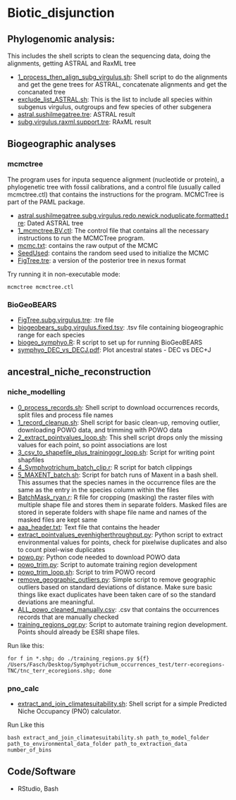 # Biotic_disjunction

## Phylogenomic analysis:
This includes the shell scripts to clean the sequencing data, doing the alignments, getting ASTRAL and RaxML tree
  - [1_process_then_align_subg_virgulus.sh](https://github.com/dahalsushil/biotic_disjunction/blob/main/Phylogenomics/1_process_then_align_subg_virgulus.sh): Shell script to do the alignments and get the gene trees for ASTRAL, concatenate alignments and get the concanated tree
  - [exclude_list_ASTRAL.sh](https://github.com/dahalsushil/biotic_disjunction/blob/main/Phylogenomics/exclude_list_ASTRAL.sh): This is the list to include all species within subgenus virgulus, outgroups and few species of other subgenera
  - [astral.sushilmegatree.tre](https://github.com/dahalsushil/biotic_disjunction/blob/main/Phylogenomics/Results/astral.sushilmegatree.tre): ASTRAL result
  - [subg.virgulus.raxml.support.tre](https://github.com/dahalsushil/biotic_disjunction/blob/main/Phylogenomics/Results/subg.virgulus.raxml.support.tre): RAxML result

## Biogeographic analyses
### mcmctree
The program uses for inputa sequence alignment (nucleotide or protein), a phylogenetic tree with fossil calibrations, and a control file (usually called mcmctree.ctl) that contains the instructions for the program. MCMCTree is part of the PAML package.
- [astral.sushilmegatree.subg.virgulus.redo.newick.noduplicate.formatted.tre](https://github.com/dahalsushil/biotic_disjunction/blob/main/BioGeoBEARS/mcmctree/astral.sushilmegatree.subg.virgulus.redo.newick.noduplicate.formatted.tre): Dated ASTRAL tree
- [1_mcmctree.BV.ctl](https://github.com/dahalsushil/biotic_disjunction/blob/main/BioGeoBEARS/mcmctree/1_mcmctree.BV.ctl): The control file that contains all the necessary instructions to run the MCMCTree program.
- [mcmc.txt](https://github.com/dahalsushil/biotic_disjunction/blob/main/BioGeoBEARS/mcmctree/mcmc.txt): contains the raw output of the MCMC
- [SeedUsed](https://github.com/dahalsushil/biotic_disjunction/blob/main/BioGeoBEARS/mcmctree/SeedUsed): contains the random seed used to initialize the MCMC
- [FigTree.tre](https://github.com/dahalsushil/biotic_disjunction/blob/main/BioGeoBEARS/mcmctree/FigTree.tre): a version of the posterior tree in nexus format

Try running it in non-executable mode:
```
mcmctree mcmctree.ctl
```
### BioGeoBEARS
- [FigTree.subg.virgulus.tre](https://github.com/dahalsushil/biotic_disjunction/blob/main/BioGeoBEARS/FigTree.subg.virgulus.tre): .tre file
- [biogeobears_subg.virgulus.fixed.tsv](https://github.com/dahalsushil/biotic_disjunction/blob/main/BioGeoBEARS/biogeobears_subg.virgulus.fixed.tsv): .tsv file containing biogeographic range for each species
- [biogeo_symphyo.R](https://github.com/dahalsushil/biotic_disjunction/blob/main/BioGeoBEARS/biogeo_symphyo.R): R script to set up for running BioGeoBEARS
- [symphyo_DEC_vs_DECJ.pdf](https://github.com/dahalsushil/biotic_disjunction/blob/main/BioGeoBEARS/symphyo_DEC_vs_DECJ.pdf): Plot ancestral states - DEC vs DEC+J

## ancestral_niche_reconstruction
### niche_modelling
- [0_process_records.sh](https://github.com/dahalsushil/biotic_disjunction/blob/main/ancestral_niche_reconstruction/niche_modeling/0_process_records.sh): Shell script to download occurrences records, split files and process file names
- [1_record_cleanup.sh](https://github.com/dahalsushil/biotic_disjunction/blob/main/ancestral_niche_reconstruction/niche_modeling/1_record_cleanup.sh): Shell script for basic clean-up, removing outlier, downloading POWO data, and trimming with POWO data
- [2_extract_pointvalues_loop.sh](https://github.com/dahalsushil/biotic_disjunction/blob/main/ancestral_niche_reconstruction/niche_modeling/2_extract_pointvalues_loop.sh): This shell script drops only the missing values for each point, so point associations are lost
- [3_csv_to_shapefile_plus_trainingogr_loop.sh](https://github.com/dahalsushil/biotic_disjunction/blob/main/ancestral_niche_reconstruction/niche_modeling/3_csv_to_shapefile_plus_trainingogr_loop.sh): Script for writing point shapfiles
- [4_Symphyotrichum_batch_clip.r](https://github.com/dahalsushil/biotic_disjunction/blob/main/ancestral_niche_reconstruction/niche_modeling/4_Symphyotrichum_batch_clip.r): R script for batch clippings
- [5_MAXENT_batch.sh](https://github.com/dahalsushil/biotic_disjunction/blob/main/ancestral_niche_reconstruction/niche_modeling/5_MAXENT_batch.sh): Script for batch runs of Maxent in a bash shell. This assumes that the species names in the occurrence files are the same as the entry in the species column within the files
- [BatchMask_ryan.r](https://github.com/dahalsushil/biotic_disjunction/blob/main/ancestral_niche_reconstruction/niche_modeling/BatchMask_ryan.r): R file for cropping (masking) the raster files with multiple shape file and stores them in separate folders. Masked files are stored in seperate folders with shape file name and names of the masked files are kept same
- [aaa_header.txt](https://github.com/dahalsushil/biotic_disjunction/blob/main/ancestral_niche_reconstruction/niche_modeling/aaa_header.txt): Text file that contains the header
- [extract_pointvalues_evenhigherthroughput.py](https://github.com/dahalsushil/biotic_disjunction/blob/main/ancestral_niche_reconstruction/niche_modeling/extract_pointvalues_evenhigherthroughput.py): Python script to extract environmental values for points, check for pixelwise duplicates and also to count pixel-wise duplicates
- [powo.py](https://github.com/dahalsushil/biotic_disjunction/blob/main/ancestral_niche_reconstruction/niche_modeling/powo.py): Python code needed to download POWO data
- [powo_trim.py](https://github.com/dahalsushil/biotic_disjunction/blob/main/ancestral_niche_reconstruction/niche_modeling/powo_trim.py): Script to automate training region development
- [powo_trim_loop.sh](https://github.com/dahalsushil/biotic_disjunction/blob/main/ancestral_niche_reconstruction/niche_modeling/powo_trim_loop.sh): Script to trim POWO record
- [remove_geographic_outliers.py](https://github.com/dahalsushil/biotic_disjunction/blob/main/ancestral_niche_reconstruction/niche_modeling/remove_geographic_outliers.py): Simple script to remove geographic outliers based on standard deviations of distance. Make sure basic things like exact duplicates have been taken care of so the standard deviations are meaningful.
- [ALL_powo_cleaned_manually.csv](https://github.com/dahalsushil/biotic_disjunction/blob/main/ancestral_niche_reconstruction/niche_modeling/ALL_powo_cleaned_manually.csv): .csv that contains the occurrences records that are manually checked
- [training_regions_ogr.py](https://github.com/dahalsushil/biotic_disjunction/blob/main/ancestral_niche_reconstruction/niche_modeling/training_regions_ogr.py): Script to automate training region development. Points should already be ESRI shape files.

Run like this:
```
for f in *.shp; do ./training_regions.py ${f} /Users/Fasch/Desktop/Symphyotrichum_occurrences_test/terr-ecoregions-TNC/tnc_terr_ecoregions.shp; done
```

### pno_calc
- [extract_and_join_climatesuitability.sh](https://github.com/dahalsushil/biotic_disjunction/blob/main/ancestral_niche_reconstruction/pno_calc/extract_and_join_climatesuitability.sh): Shell script for a simple Predicted Niche Occupancy (PNO) calculator.

Run Like this
```
bash extract_and_join_climatesuitability.sh path_to_model_folder path_to_environmental_data_folder path_to_extraction_data number_of_bins
```
## Code/Software
- RStudio, Bash

